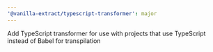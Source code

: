 ```yaml
---
'@vanilla-extract/typescript-transformer': major
---
```


Add TypeScript transformer for use with projects that use TypeScript instead of Babel for transpilation
